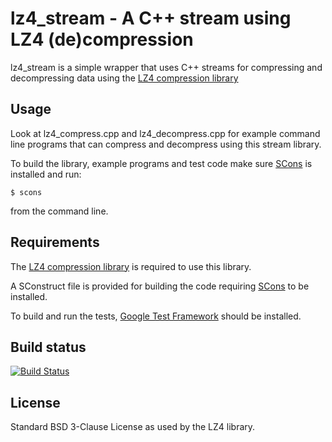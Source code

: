 lz4_stream - A C++ stream using LZ4 (de)compression
===================================================

lz4_stream is a simple wrapper that uses C++ streams for compressing and decompressing data using the [LZ4 compression library]

Usage
-----

Look at lz4\_compress.cpp and lz4\_decompress.cpp for example command line programs that can compress and decompress using this stream library.

To build the library, example programs and test code make sure [SCons] is installed and run:

    $ scons

from the command line.

Requirements
------------

The [LZ4 compression library] is required to use this library.

A SConstruct file is provided for building the code requiring [SCons] to be installed.

To build and run the tests, [Google Test Framework] should be installed.

Build status
------------
[![Build Status](https://travis-ci.org/laudrup/lz4_stream.png)](https://travis-ci.org/laudrup/lz4_stream)

License
-------

Standard BSD 3-Clause License as used by the LZ4 library.


[LZ4 compression library]: https://github.com/Cyan4973/lz4
[SCons]: http://www.scons.org
[Google Test Framework]: https://github.com/google/googletest
